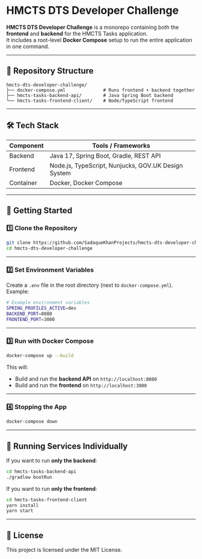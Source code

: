 # HMCTS DTS Developer Challenge

**HMCTS DTS Developer Challenge** is a monorepo containing both the **frontend** and **backend** for the HMCTS Tasks application.  
It includes a root-level **Docker Compose** setup to run the entire application in one command.

---

## 📂 Repository Structure

```
hmcts-dts-developer-challenge/
├── docker-compose.yml              # Runs frontend + backend together
├── hmcts-tasks-backend-api/        # Java Spring Boot backend
└── hmcts-tasks-frontend-client/    # Node/TypeScript frontend
```

---

## 🛠️ Tech Stack

| Component  | Tools / Frameworks                               |
|------------|--------------------------------------------------|
| Backend    | Java 17, Spring Boot, Gradle, REST API           |
| Frontend   | Node.js, TypeScript, Nunjucks, GOV.UK Design System |
| Container  | Docker, Docker Compose                           |

---

## 🚀 Getting Started

### 1️⃣ Clone the Repository

```bash
git clone https://github.com/SadaqueKhanProjects/hmcts-dts-developer-challenge.git
cd hmcts-dts-developer-challenge
```

---

### 2️⃣ Set Environment Variables

Create a `.env` file in the root directory (next to `docker-compose.yml`).  
Example:

```bash
# Example environment variables
SPRING_PROFILES_ACTIVE=dev
BACKEND_PORT=8080
FRONTEND_PORT=3000
```

---

### 3️⃣ Run with Docker Compose

```bash
docker-compose up --build
```

This will:
- Build and run the **backend API** on `http://localhost:8080`
- Build and run the **frontend** on `http://localhost:3000`

---

### 4️⃣ Stopping the App

```bash
docker-compose down
```

---

## 🧪 Running Services Individually

If you want to run **only the backend**:

```bash
cd hmcts-tasks-backend-api
./gradlew bootRun
```

If you want to run **only the frontend**:

```bash
cd hmcts-tasks-frontend-client
yarn install
yarn start
```

---

## 📄 License

This project is licensed under the MIT License.
